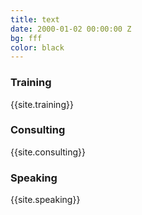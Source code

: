 ```yaml
---
title: text
date: 2000-01-02 00:00:00 Z
bg: fff
color: black
---
```


<div class="news">
  <h3>Training</h3>
  <p>{{site.training}}</p>

</div>

<div class="news">
  <h3>Consulting</h3>
  <p>{{site.consulting}}</p>

</div>

<div class="news">
  <h3>Speaking</h3>
  <p>{{site.speaking}}</p>

</div>
